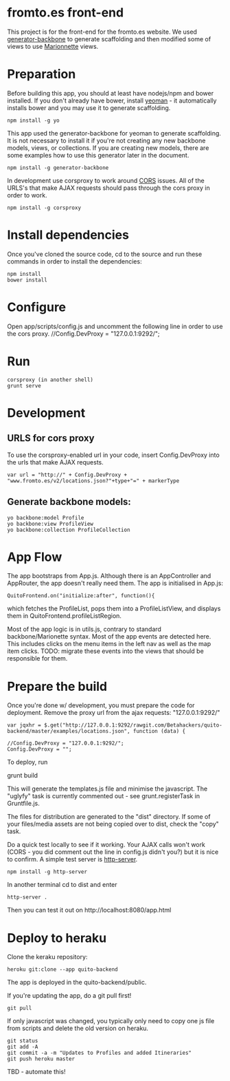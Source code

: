 fromto.es front-end
==============

This project is for the front-end for the fromto.es website. We used [generator-backbone](https://github.com/yeoman/generator-backbone)
to generate scaffolding and then modified some of views to use [Marionnette](http://marionettejs.com/) views.

# Preparation

Before building this app, you should at least have nodejs/npm and bower installed. If you don't already have bower,
install [yeoman](http://yeoman.io/index.html) - it automatically installs bower and you may use it to generate scaffolding.

    npm install -g yo

This app used the generator-backbone for yeoman to generate scaffolding. It is not necessary to install it if you're not
creating any new backbone models, views, or collections. If you are creating new models, there are some examples how to use this generator later in the document.

    npm install -g generator-backbone

In development use corsproxy to work around [CORS](http://en.wikipedia.org/wiki/Cross-origin_resource_sharing) issues.
All of the URLS's that make AJAX requests should pass through the cors proxy in order to work.

    npm install -g corsproxy

# Install dependencies

Once you've cloned the source code, cd to the source and run these commands in order to install the dependencies:

    npm install
    bower install

# Configure

Open app/scripts/config.js and uncomment the following line in order to use the cors proxy.
    //Config.DevProxy = "127.0.0.1:9292/";

# Run
    corsproxy (in another shell)
    grunt serve

# Development

## URLS for cors proxy

To use the corsproxy-enabled url in your code, insert Config.DevProxy into the urls that make AJAX requests.

    var url = "http://" + Config.DevProxy + "www.fromto.es/v2/locations.json?"+type+"=" + markerType

## Generate backbone models:

    yo backbone:model Profile
    yo backbone:view ProfileView
    yo backbone:collection ProfileCollection

# App Flow

The app bootstraps from App.js. Although there is an AppController and AppRouter, the app doesn't really need them.
The app is initialised in App.js:

    QuitoFrontend.on("initialize:after", function(){

which fetches the ProfileList, pops them into a ProfileListView, and displays them in QuitoFrontend.profileListRegion.

Most of the app logic is in utils.js, contrary to standard backbone/Marionette syntax. Most of the app events are detected here.
This includes clicks on the menu items in the left nav as well as the map item clicks. TODO: migrate these events into the
views that should be responsible for them.

# Prepare the build

Once you're done w/ development, you must prepare the code for deployment. Remove the proxy url from the ajax requests: "127.0.0.1:9292/"

    var jqxhr = $.get("http://127.0.0.1:9292/rawgit.com/Betahackers/quito-backend/master/examples/locations.json", function (data) {

    //Config.DevProxy = "127.0.0.1:9292/";
    Config.DevProxy = "";

To deploy, run

  grunt build

This will generate the templates.js file and minimise the javascript. The "uglyfy" task is currently commented out -
see grunt.registerTask in Gruntfile.js.

The files for distribution are generated to the "dist" directory. If some of your files/media assets are not being copied
over to dist, check the "copy" task.

Do a quick test locally to see if it working. Your AJAX calls won't work (CORS - you did comment out the line in config.js didn't you?)
but it is nice to confirm. A simple test server is [http-server](https://www.npmjs.org/package/http-server).

    npm install -g http-server

In another terminal cd to dist and enter

    http-server .

Then you can test it out on http://localhost:8080/app.html

# Deploy to heraku

Clone the keraku repository:

    heroku git:clone --app quito-backend

The app is deployed in the quito-backend/public.

If you're updating the app, do a git pull first!

    git pull

If only javascript was changed, you typically only need to copy one js file from scripts and delete the old version on heraku.

    git status
    git add -A
    git commit -a -m "Updates to Profiles and added Itineraries"
    git push heroku master

TBD - automate this!
